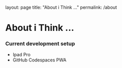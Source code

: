 layout: page
title: "About i Think ..."
permalink: /about

# About i Think ...

### Current development setup
- Ipad Pro
- GitHub Codespaces PWA

